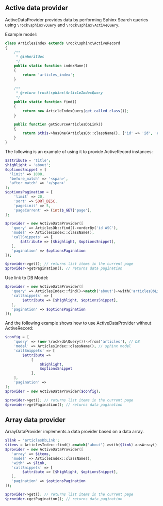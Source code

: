 Active data provider
----------------------

ActiveDataProvider provides data by performing Sphinx Search queries using `\rock\sphinx\Query` and `\rock\sphinx\ActiveQuery`.

Example model:

```php
class ArticlesIndex extends \rock\sphinx\ActiveRecord
{
    /**
     * @inheritdoc
     */
    public static function indexName()
    {
        return 'articles_index';
    }
    
    /**
     * @return \rock\sphinx\ArticleIndexQuery
     */
    public static function find()
    {
        return new ArticleIndexQuery(get_called_class());
    }

    public function getSourceArticlesDbLink()
    {
        return $this->hasOne(ArticlesDb::className(), ['id' => 'id', 'author_id' => 'author_id']);
    }
}
```

The following is an example of using it to provide ActiveRecord instances:

```php
$attribute = 'title'; 
$highlight = 'about';
$optionsSnippet = [
  'limit' => 1000,
  'before_match' => '<span>',
  'after_match' => '</span>'
];
$optionsPagination = [
    'limit' => 20,
    'sort' => SORT_DESC,
    'pageLimit' => 5,
    'pageCurrent' => (int)$_GET['page'],
];

$provider = new ActiveDataProvider([
   'query' => ArticlesDb::find()->orderBy('id ASC'),
   'model' => ArticlesIndex::className(),
   'callSnippets' => [
       $attribute => [$highlight, $optionsSnippet],
   ],
   'pagination' => $optionsPagination
]);

$provider->get(); // returns list items in the current page
$provider->getPagination(); // returns data pagination
```

Use link to DB Model: 

```php
$provider = new ActiveDataProvider([
   'query' => ArticlesIndex::find()->match('about')->with('articlesDbLink'),
   'callSnippets' => [
        $attribute => [$highlight, $optionsSnippet],
   ],
   'pagination' => $optionsPagination
]);
```

And the following example shows how to use ActiveDataProvider without ActiveRecord:

```php
$config = [
    'query' => (new \rock\db\Query())->from('articles'), // DB
    'model' => ArticlesIndex::className(), // sphinx model
    'callSnippets' => [
        $attribute =>
            [
                $highlight,
                $optionsSnippet
            ],
    ],
    'pagination' => 
];
$provider = new ActiveDataProvider($config);

$provider->get(); // returns list items in the current page
$provider->getPagination(); // returns data pagination
```

Array data provider
-------------------

ArrayDataProvider implements a data provider based on a data array.

```php
$link = 'articlesDbLink';
$items = ArticlesIndex::find()->match('about')->with($link)->asArray()->all();
$provider = new ActiveDataProvider([
   'array' => $items,
   'model' => ArticleIndex::className(),
   'with' => $link,
   'callSnippets' => [
        $attribute => [$highlight, $optionsSnippet],
   ],
   'pagination' => $optionsPagination
]);

$provider->get(); // returns list items in the current page
$provider->getPagination(); // returns data pagination
```